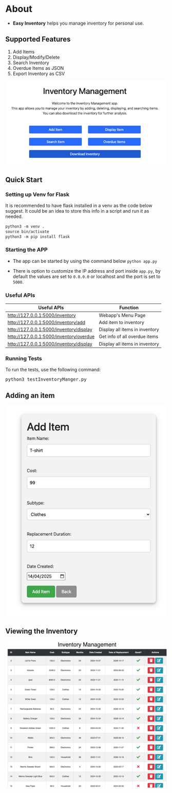 # About


 - **Easy Inventory** helps you manage inventory for personal use.



## Supported Features
1. Add Items
2. Display/Modify/Delete
3. Search Inventory
4. Overdue Items as JSON
5. Export Inventory as CSV


![alt text](Page.png) 






## Quick Start

### Setting up Venv for Flask

It is recommended to have flask installed in a venv as the code below suggest. It could be an idea to store this info in a script and run it as needed.

```
python3 -m venv .
source bin/activate
python3 -m pip install flask
```


### Starting the APP
- The app can be started by using the command below
`python app.py`

- There is option to customize the IP address and port inside `app.py`, by default the values are set to `0.0.0.0` or localhost and the port is set to `5000`.

### Useful APIs

|Useful APIs|Function|
|---|---|
| http://127.0.0.1:5000/inventory| Webapp's Menu Page|
| http://127.0.0.1:5000/inventory/add| Add item to inventory|
|http://127.0.0.1:5000/inventory/display| Display all items in inventory |
http://127.0.0.1:5000/inventory/overdue| Get info of all overdue items |
http://127.0.0.1:5000/inventory/display| Display all items in inventory |



### Running Tests

To run the tests, use the following command:

<pre>python3 testInventoryManger.py</pre> 


## Adding an item
![alt text](Add.png) 

## Viewing the Inventory
![alt text](Display.png)


